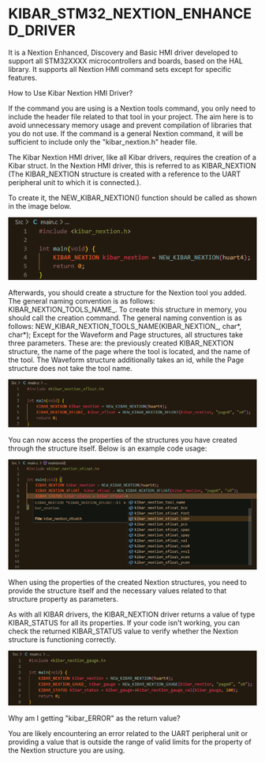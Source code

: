 # KIBAR_STM32_NEXTION_ENHANCED_DRIVER
It is a Nextion Enhanced, Discovery and Basic HMI driver developed to support all STM32XXXX microcontrollers and boards, based on the HAL library. It supports all Nextion HMI command sets except for specific features.

How to Use Kibar Nextion HMI Driver?

If the command you are using is a Nextion tools command, you only need to include the header file related to that tool in your project. The aim here is to avoid unnecessary memory usage and prevent compilation of libraries that you do not use. If the command is a general Nextion command, it will be sufficient to include only the "kibar_nextion.h" header file.

The Kibar Nextion HMI driver, like all Kibar drivers, requires the creation of a Kibar struct. In the Nextion HMI driver, this is referred to as KIBAR_NEXTION (The KIBAR_NEXTION structure is created with a reference to the UART peripheral unit to which it is connected.).

To create it, the NEW_KIBAR_NEXTION() function should be called as shown in the image below.

<img src="Images/IMAGE1.png" width="auto">

Afterwards, you should create a structure for the Nextion tool you added. The general naming convention is as follows: KIBAR_NEXTION_TOOLS_NAME_. To create this structure in memory, you should call the creation command. The general naming convention is as follows: NEW_KIBAR_NEXTION_TOOLS_NAME(KIBAR_NEXTION_, char*, char*); Except for the Waveform and Page structures, all structures take three parameters. These are: the previously created KIBAR_NEXTION structure, the name of the page where the tool is located, and the name of the tool. The Waveform structure additionally takes an id, while the Page structure does not take the tool name.

<img src="Images/IMAGE2.png" width="auto">

You can now access the properties of the structures you have created through the structure itself. Below is an example code usage:

<img src="Images/IMAGE3.png" width="auto">

When using the properties of the created Nextion structures, you need to provide the structure itself and the necessary values related to that structure property as parameters.

As with all KIBAR drivers, the KIBAR_NEXTION driver returns a value of type KIBAR_STATUS for all its properties. If your code isn't working, you can check the returned KIBAR_STATUS value to verify whether the Nextion structure is functioning correctly.

<img src="Images/IMAGE4.png" width="auto">

Why am I getting "kibar_ERROR" as the return value?

You are likely encountering an error related to the UART peripheral unit or providing a value that is outside the range of valid limits for the property of the Nextion structure you are using.
